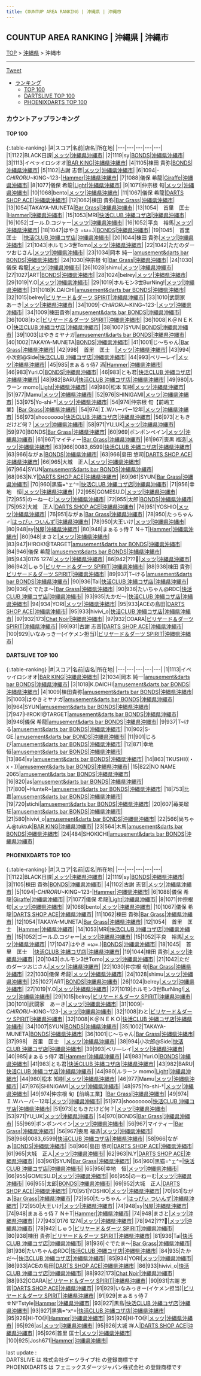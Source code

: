 ```yaml
---
title: COUNTUP AREA RANKING | 沖縄県 | 沖縄市
---
```

## COUNTUP AREA RANKING | 沖縄県 | 沖縄市

[TOP](/darts/rank/) > [沖縄県](/darts/rank/沖縄県/) > 沖縄市

___

<a href="https://twitter.com/share?ref_src=twsrc%5Etfw" data-text="COUNTUP AREA RANKING | 沖縄県沖縄市" class="twitter-share-button" data-hashtags="DARTSLIVE,PHOENIXDARTS,darts,ダーツ" data-show-count="false">Tweet</a>

* [ランキング](#カウントアップランキング)
    * [TOP 100](#top-100)
    * [DARTSLIVE TOP 100](#dartslive-top-100)
    * [PHOENIXDARTS TOP 100](#phoenixdarts-top-100)

### カウントアップランキング

#### TOP 100



{:.table-ranking}
|#|スコア|名前|店名|所在地|
|---|---|---|---|---|
|1|1122|<span class="rank-name-pd">BLACK日課</span>|<a href="https://vs.phoenixdarts.com/jp/shop/shopDetailInfo/s_7386?s_seq=7386">メッツ</a>|<a href="/darts/rank/沖縄県/沖縄市">沖縄県沖縄市</a>|
|2|1119|<span class="rank-name-pd">sy</span>|<a href="https://vs.phoenixdarts.com/jp/shop/shopDetailInfo/s_69568?s_seq=69568">BONDS</a>|<a href="/darts/rank/沖縄県/沖縄市">沖縄県沖縄市</a>|
|3|1113|<span class="rank-name-dl">イペッイロシオオ</span>|<a href="https://search.dartslive.com/jp/shop/0142e7050cc33cb258d385ea46352d8f">BAR KING</a>|<a href="/darts/rank/沖縄県/沖縄市">沖縄県沖縄市</a>|
|4|1105|<span class="rank-name-pd">棟田 貴弥</span>|<a href="https://vs.phoenixdarts.com/jp/shop/shopDetailInfo/s_69568?s_seq=69568">BONDS</a>|<a href="/darts/rank/沖縄県/沖縄市">沖縄県沖縄市</a>|
|5|1102|<span class="rank-name-pd"><span class="pro-icon-pd"></span>古謝 志音</span>|<a href="https://vs.phoenixdarts.com/jp/shop/shopDetailInfo/s_7386?s_seq=7386">メッツ</a>|<a href="/darts/rank/沖縄県/沖縄市">沖縄県沖縄市</a>|
|6|1094|<span class="rank-name-pd">-*CHIRORU*~KING~123-</span>|<a href="https://vs.phoenixdarts.com/jp/shop/shopDetailInfo/s_72248?s_seq=72248">Hammer</a>|<a href="/darts/rank/沖縄県/沖縄市">沖縄県沖縄市</a>|
|7|1088|<span class="rank-name-pd">儀保 希龍</span>|<a href="https://vs.phoenixdarts.com/jp/shop/shopDetailInfo/s_88166?s_seq=88166">Giraffe</a>|<a href="/darts/rank/沖縄県/沖縄市">沖縄県沖縄市</a>|
|8|1077|<span class="rank-name-pd"><span class="pro-icon-pd"></span>儀保 希龍</span>|<a href="https://vs.phoenixdarts.com/jp/shop/shopDetailInfo/s_71178?s_seq=71178">Light</a>|<a href="/darts/rank/沖縄県/沖縄市">沖縄県沖縄市</a>|
|9|1071|<span class="rank-name-pd"><span class="pro-icon-pd"></span>仲宗根 旬</span>|<a href="https://vs.phoenixdarts.com/jp/shop/shopDetailInfo/s_7386?s_seq=7386">メッツ</a>|<a href="/darts/rank/沖縄県/沖縄市">沖縄県沖縄市</a>|
|10|1068|<span class="rank-name-pd">bento</span>|<a href="https://vs.phoenixdarts.com/jp/shop/shopDetailInfo/s_7386?s_seq=7386">メッツ</a>|<a href="/darts/rank/沖縄県/沖縄市">沖縄県沖縄市</a>|
|11|1067|<span class="rank-name-pd">儀保 希龍</span>|<a href="https://vs.phoenixdarts.com/jp/shop/shopDetailInfo/s_91671?s_seq=91671">DARTS SHOP ACE</a>|<a href="/darts/rank/沖縄県/沖縄市">沖縄県沖縄市</a>|
|12|1062|<span class="rank-name-pd"><span class="pro-icon-pd"></span>棟田 貴弥</span>|<a href="https://vs.phoenixdarts.com/jp/shop/shopDetailInfo/s_91751?s_seq=91751">Bar Grass</a>|<a href="/darts/rank/沖縄県/沖縄市">沖縄県沖縄市</a>|
|13|1054|<span class="rank-name-pd">TAKAYA-MUNETA</span>|<a href="https://vs.phoenixdarts.com/jp/shop/shopDetailInfo/s_91751?s_seq=91751">Bar Grass</a>|<a href="/darts/rank/沖縄県/沖縄市">沖縄県沖縄市</a>|
|13|1054|<span class="rank-name-pd">　首里　匡士　</span>|<a href="https://vs.phoenixdarts.com/jp/shop/shopDetailInfo/s_72248?s_seq=72248">Hammer</a>|<a href="/darts/rank/沖縄県/沖縄市">沖縄県沖縄市</a>|
|15|1053|<span class="rank-name-pd">MRI</span>|<a href="https://vs.phoenixdarts.com/jp/shop/shopDetailInfo/s_59278?s_seq=59278">快活CLUB 沖縄コザ店</a>|<a href="/darts/rank/沖縄県/沖縄市">沖縄県沖縄市</a>|
|16|1052|<span class="rank-name-pd">ゴール.D.コジャー</span>|<a href="https://vs.phoenixdarts.com/jp/shop/shopDetailInfo/s_7386?s_seq=7386">メッツ</a>|<a href="/darts/rank/沖縄県/沖縄市">沖縄県沖縄市</a>|
|16|1052|<span class="rank-name-pd">平良　裕馬</span>|<a href="https://vs.phoenixdarts.com/jp/shop/shopDetailInfo/s_7386?s_seq=7386">メッツ</a>|<a href="/darts/rank/沖縄県/沖縄市">沖縄県沖縄市</a>|
|18|1047|<span class="rank-name-pd">はやき =ω=.)</span>|<a href="https://vs.phoenixdarts.com/jp/shop/shopDetailInfo/s_69568?s_seq=69568">BONDS</a>|<a href="/darts/rank/沖縄県/沖縄市">沖縄県沖縄市</a>|
|19|1045|<span class="rank-name-pd">　首里　匡士　</span>|<a href="https://vs.phoenixdarts.com/jp/shop/shopDetailInfo/s_59278?s_seq=59278">快活CLUB 沖縄コザ店</a>|<a href="/darts/rank/沖縄県/沖縄市">沖縄県沖縄市</a>|
|20|1044|<span class="rank-name-pd"><span class="pro-icon-pd"></span>棟田 貴弥</span>|<a href="https://vs.phoenixdarts.com/jp/shop/shopDetailInfo/s_7386?s_seq=7386">メッツ</a>|<a href="/darts/rank/沖縄県/沖縄市">沖縄県沖縄市</a>|
|21|1043|<span class="rank-name-pd">ホルモン3世Tomo</span>|<a href="https://vs.phoenixdarts.com/jp/shop/shopDetailInfo/s_7386?s_seq=7386">メッツ</a>|<a href="/darts/rank/沖縄県/沖縄市">沖縄県沖縄市</a>|
|22|1042|<span class="rank-name-pd">ただのダーツおじさん</span>|<a href="https://vs.phoenixdarts.com/jp/shop/shopDetailInfo/s_7386?s_seq=7386">メッツ</a>|<a href="/darts/rank/沖縄県/沖縄市">沖縄県沖縄市</a>|
|23|1034|<span class="rank-name-dl">岡本 純一</span>|<a href="https://search.dartslive.com/jp/shop/46408c0f75a82969f454cb89828a1cfe">amusement&darts bar BONDS</a>|<a href="/darts/rank/沖縄県/沖縄市">沖縄県沖縄市</a>|
|24|1030|<span class="rank-name-pd"><span class="pro-icon-pd"></span>仲宗根 旬</span>|<a href="https://vs.phoenixdarts.com/jp/shop/shopDetailInfo/s_91751?s_seq=91751">Bar Grass</a>|<a href="/darts/rank/沖縄県/沖縄市">沖縄県沖縄市</a>|
|24|1030|<span class="rank-name-pd"><span class="pro-icon-pd"></span>儀保 希龍</span>|<a href="https://vs.phoenixdarts.com/jp/shop/shopDetailInfo/s_7386?s_seq=7386">メッツ</a>|<a href="/darts/rank/沖縄県/沖縄市">沖縄県沖縄市</a>|
|26|1028|<span class="rank-name-pd">shimu</span>|<a href="https://vs.phoenixdarts.com/jp/shop/shopDetailInfo/s_7386?s_seq=7386">メッツ</a>|<a href="/darts/rank/沖縄県/沖縄市">沖縄県沖縄市</a>|
|27|1027|<span class="rank-name-pd">ART</span>|<a href="https://vs.phoenixdarts.com/jp/shop/shopDetailInfo/s_69568?s_seq=69568">BONDS</a>|<a href="/darts/rank/沖縄県/沖縄市">沖縄県沖縄市</a>|
|28|1024|<span class="rank-name-pd">belrey</span>|<a href="https://vs.phoenixdarts.com/jp/shop/shopDetailInfo/s_7386?s_seq=7386">メッツ</a>|<a href="/darts/rank/沖縄県/沖縄市">沖縄県沖縄市</a>|
|29|1019|<span class="rank-name-pd">Y.O</span>|<a href="https://vs.phoenixdarts.com/jp/shop/shopDetailInfo/s_7386?s_seq=7386">メッツ</a>|<a href="/darts/rank/沖縄県/沖縄市">沖縄県沖縄市</a>|
|29|1019|<span class="rank-name-pd">ホルモン3世BurNing!</span>|<a href="https://vs.phoenixdarts.com/jp/shop/shopDetailInfo/s_7386?s_seq=7386">メッツ</a>|<a href="/darts/rank/沖縄県/沖縄市">沖縄県沖縄市</a>|
|31|1018|<span class="rank-name-dl">K.DAICHI</span>|<a href="https://search.dartslive.com/jp/shop/46408c0f75a82969f454cb89828a1cfe">amusement&darts bar BONDS</a>|<a href="/darts/rank/沖縄県/沖縄市">沖縄県沖縄市</a>|
|32|1015|<span class="rank-name-pd">belrey</span>|<a href="https://vs.phoenixdarts.com/jp/shop/shopDetailInfo/s_66348?s_seq=66348">ビリヤード＆ダーツ SPIRIT</a>|<a href="/darts/rank/沖縄県/沖縄市">沖縄県沖縄市</a>|
|33|1010|<span class="rank-name-pd">武闘家　あーき</span>|<a href="https://vs.phoenixdarts.com/jp/shop/shopDetailInfo/s_7386?s_seq=7386">メッツ</a>|<a href="/darts/rank/沖縄県/沖縄市">沖縄県沖縄市</a>|
|34|1009|<span class="rank-name-pd">-*CHIRORU*~KING~123-</span>|<a href="https://vs.phoenixdarts.com/jp/shop/shopDetailInfo/s_7386?s_seq=7386">メッツ</a>|<a href="/darts/rank/沖縄県/沖縄市">沖縄県沖縄市</a>|
|34|1009|<span class="rank-name-dl">棟田貴弥</span>|<a href="https://search.dartslive.com/jp/shop/46408c0f75a82969f454cb89828a1cfe">amusement&darts bar BONDS</a>|<a href="/darts/rank/沖縄県/沖縄市">沖縄県沖縄市</a>|
|36|1008|<span class="rank-name-pd">わと</span>|<a href="https://vs.phoenixdarts.com/jp/shop/shopDetailInfo/s_66348?s_seq=66348">ビリヤード＆ダーツ SPIRIT</a>|<a href="/darts/rank/沖縄県/沖縄市">沖縄県沖縄市</a>|
|36|1008|<span class="rank-name-pd">Ｋ＠ＮＥＫＯ</span>|<a href="https://vs.phoenixdarts.com/jp/shop/shopDetailInfo/s_59278?s_seq=59278">快活CLUB 沖縄コザ店</a>|<a href="/darts/rank/沖縄県/沖縄市">沖縄県沖縄市</a>|
|38|1007|<span class="rank-name-pd">SYUN</span>|<a href="https://vs.phoenixdarts.com/jp/shop/shopDetailInfo/s_69568?s_seq=69568">BONDS</a>|<a href="/darts/rank/沖縄県/沖縄市">沖縄県沖縄市</a>|
|39|1003|<span class="rank-name-dl">はやきミヤナガ</span>|<a href="https://search.dartslive.com/jp/shop/46408c0f75a82969f454cb89828a1cfe">amusement&darts bar BONDS</a>|<a href="/darts/rank/沖縄県/沖縄市">沖縄県沖縄市</a>|
|40|1002|<span class="rank-name-pd">TAKAYA-MUNETA</span>|<a href="https://vs.phoenixdarts.com/jp/shop/shopDetailInfo/s_69568?s_seq=69568">BONDS</a>|<a href="/darts/rank/沖縄県/沖縄市">沖縄県沖縄市</a>|
|41|1001|<span class="rank-name-pd">じ～ちゃん</span>|<a href="https://vs.phoenixdarts.com/jp/shop/shopDetailInfo/s_91751?s_seq=91751">Bar Grass</a>|<a href="/darts/rank/沖縄県/沖縄市">沖縄県沖縄市</a>|
|42|998|<span class="rank-name-pd">　首里　匡士　</span>|<a href="https://vs.phoenixdarts.com/jp/shop/shopDetailInfo/s_7386?s_seq=7386">メッツ</a>|<a href="/darts/rank/沖縄県/沖縄市">沖縄県沖縄市</a>|
|43|994|<span class="rank-name-pd">小次郎@Side</span>|<a href="https://vs.phoenixdarts.com/jp/shop/shopDetailInfo/s_59278?s_seq=59278">快活CLUB 沖縄コザ店</a>|<a href="/darts/rank/沖縄県/沖縄市">沖縄県沖縄市</a>|
|44|993|<span class="rank-name-pd">ベリ―レイ</span>|<a href="https://vs.phoenixdarts.com/jp/shop/shopDetailInfo/s_7386?s_seq=7386">メッツ</a>|<a href="/darts/rank/沖縄県/沖縄市">沖縄県沖縄市</a>|
|45|985|<span class="rank-name-pd">まぁるぅ侍7     酒</span>|<a href="https://vs.phoenixdarts.com/jp/shop/shopDetailInfo/s_72248?s_seq=72248">Hammer</a>|<a href="/darts/rank/沖縄県/沖縄市">沖縄県沖縄市</a>|
|46|983|<span class="rank-name-pd">Yuri.O</span>|<a href="https://vs.phoenixdarts.com/jp/shop/shopDetailInfo/s_69568?s_seq=69568">BONDS</a>|<a href="/darts/rank/沖縄県/沖縄市">沖縄県沖縄市</a>|
|46|983|<span class="rank-name-pd">とも君</span>|<a href="https://vs.phoenixdarts.com/jp/shop/shopDetailInfo/s_59278?s_seq=59278">快活CLUB 沖縄コザ店</a>|<a href="/darts/rank/沖縄県/沖縄市">沖縄県沖縄市</a>|
|48|982|<span class="rank-name-pd">BARU</span>|<a href="https://vs.phoenixdarts.com/jp/shop/shopDetailInfo/s_59278?s_seq=59278">快活CLUB 沖縄コザ店</a>|<a href="/darts/rank/沖縄県/沖縄市">沖縄県沖縄市</a>|
|49|980|<span class="rank-name-pd">ルラーン momo</span>|<a href="https://vs.phoenixdarts.com/jp/shop/shopDetailInfo/s_71178?s_seq=71178">Light</a>|<a href="/darts/rank/沖縄県/沖縄市">沖縄県沖縄市</a>|
|49|980|<span class="rank-name-pd">松本 知樹</span>|<a href="https://vs.phoenixdarts.com/jp/shop/shopDetailInfo/s_7386?s_seq=7386">メッツ</a>|<a href="/darts/rank/沖縄県/沖縄市">沖縄県沖縄市</a>|
|51|977|<span class="rank-name-pd">Mamu</span>|<a href="https://vs.phoenixdarts.com/jp/shop/shopDetailInfo/s_7386?s_seq=7386">メッツ</a>|<a href="/darts/rank/沖縄県/沖縄市">沖縄県沖縄市</a>|
|52|976|<span class="rank-name-pd">SHINIGAMI</span>|<a href="https://vs.phoenixdarts.com/jp/shop/shopDetailInfo/s_7386?s_seq=7386">メッツ</a>|<a href="/darts/rank/沖縄県/沖縄市">沖縄県沖縄市</a>|
|53|975|<span class="rank-name-pd">Yo-shi-†</span>|<a href="https://vs.phoenixdarts.com/jp/shop/shopDetailInfo/s_7386?s_seq=7386">メッツ</a>|<a href="/darts/rank/沖縄県/沖縄市">沖縄県沖縄市</a>|
|54|974|<span class="rank-name-pd">仲宗根 旬【前嶋工業】</span>|<a href="https://vs.phoenixdarts.com/jp/shop/shopDetailInfo/s_91751?s_seq=91751">Bar Grass</a>|<a href="/darts/rank/沖縄県/沖縄市">沖縄県沖縄市</a>|
|54|974|<span class="rank-name-pd">Ｉ.Wハーパー12年</span>|<a href="https://vs.phoenixdarts.com/jp/shop/shopDetailInfo/s_7386?s_seq=7386">メッツ</a>|<a href="/darts/rank/沖縄県/沖縄市">沖縄県沖縄市</a>|
|56|973|<span class="rank-name-pd">shooooooo</span>|<a href="https://vs.phoenixdarts.com/jp/shop/shopDetailInfo/s_59278?s_seq=59278">快活CLUB 沖縄コザ店</a>|<a href="/darts/rank/沖縄県/沖縄市">沖縄県沖縄市</a>|
|56|973|<span class="rank-name-pd">ともきだけど何？</span>|<a href="https://vs.phoenixdarts.com/jp/shop/shopDetailInfo/s_7386?s_seq=7386">メッツ</a>|<a href="/darts/rank/沖縄県/沖縄市">沖縄県沖縄市</a>|
|58|971|<span class="rank-name-pd">YU_UK</span>|<a href="https://vs.phoenixdarts.com/jp/shop/shopDetailInfo/s_7386?s_seq=7386">メッツ</a>|<a href="/darts/rank/沖縄県/沖縄市">沖縄県沖縄市</a>|
|59|970|<span class="rank-name-pd">BONDS</span>|<a href="https://vs.phoenixdarts.com/jp/shop/shopDetailInfo/s_91751?s_seq=91751">Bar Grass</a>|<a href="/darts/rank/沖縄県/沖縄市">沖縄県沖縄市</a>|
|60|969|<span class="rank-name-pd">ポンポンペイン</span>|<a href="https://vs.phoenixdarts.com/jp/shop/shopDetailInfo/s_7386?s_seq=7386">メッツ</a>|<a href="/darts/rank/沖縄県/沖縄市">沖縄県沖縄市</a>|
|61|967|<span class="rank-name-pd">マイティー</span>|<a href="https://vs.phoenixdarts.com/jp/shop/shopDetailInfo/s_91751?s_seq=91751">Bar Grass</a>|<a href="/darts/rank/沖縄県/沖縄市">沖縄県沖縄市</a>|
|61|967|<span class="rank-name-pd">喪黒 福造</span>|<a href="https://vs.phoenixdarts.com/jp/shop/shopDetailInfo/s_7386?s_seq=7386">メッツ</a>|<a href="/darts/rank/沖縄県/沖縄市">沖縄県沖縄市</a>|
|63|966|<span class="rank-name-pd">0083_6599</span>|<a href="https://vs.phoenixdarts.com/jp/shop/shopDetailInfo/s_59278?s_seq=59278">快活CLUB 沖縄コザ店</a>|<a href="/darts/rank/沖縄県/沖縄市">沖縄県沖縄市</a>|
|63|966|<span class="rank-name-pd">ながぁ</span>|<a href="https://vs.phoenixdarts.com/jp/shop/shopDetailInfo/s_69568?s_seq=69568">BONDS</a>|<a href="/darts/rank/沖縄県/沖縄市">沖縄県沖縄市</a>|
|63|966|<span class="rank-name-pd">島田 悠司</span>|<a href="https://vs.phoenixdarts.com/jp/shop/shopDetailInfo/s_91671?s_seq=91671">DARTS SHOP ACE</a>|<a href="/darts/rank/沖縄県/沖縄市">沖縄県沖縄市</a>|
|66|965|<span class="rank-name-pd">大城　正人</span>|<a href="https://vs.phoenixdarts.com/jp/shop/shopDetailInfo/s_7386?s_seq=7386">メッツ</a>|<a href="/darts/rank/沖縄県/沖縄市">沖縄県沖縄市</a>|
|67|964|<span class="rank-name-dl">SYUN</span>|<a href="https://search.dartslive.com/jp/shop/46408c0f75a82969f454cb89828a1cfe">amusement&darts bar BONDS</a>|<a href="/darts/rank/沖縄県/沖縄市">沖縄県沖縄市</a>|
|68|963|<span class="rank-name-pd">N.Y</span>|<a href="https://vs.phoenixdarts.com/jp/shop/shopDetailInfo/s_91671?s_seq=91671">DARTS SHOP ACE</a>|<a href="/darts/rank/沖縄県/沖縄市">沖縄県沖縄市</a>|
|69|961|<span class="rank-name-pd">SYUN</span>|<a href="https://vs.phoenixdarts.com/jp/shop/shopDetailInfo/s_91751?s_seq=91751">Bar Grass</a>|<a href="/darts/rank/沖縄県/沖縄市">沖縄県沖縄市</a>|
|70|960|<span class="rank-name-pd">黒猫=^ェ^=</span>|<a href="https://vs.phoenixdarts.com/jp/shop/shopDetailInfo/s_59278?s_seq=59278">快活CLUB 沖縄コザ店</a>|<a href="/darts/rank/沖縄県/沖縄市">沖縄県沖縄市</a>|
|71|956|<span class="rank-name-pd">幸地　恒</span>|<a href="https://vs.phoenixdarts.com/jp/shop/shopDetailInfo/s_7386?s_seq=7386">メッツ</a>|<a href="/darts/rank/沖縄県/沖縄市">沖縄県沖縄市</a>|
|72|955|<span class="rank-name-pd">GOMESU.D</span>|<a href="https://vs.phoenixdarts.com/jp/shop/shopDetailInfo/s_7386?s_seq=7386">メッツ</a>|<a href="/darts/rank/沖縄県/沖縄市">沖縄県沖縄市</a>|
|72|955|<span class="rank-name-pd">のーねーむ</span>|<a href="https://vs.phoenixdarts.com/jp/shop/shopDetailInfo/s_7386?s_seq=7386">メッツ</a>|<a href="/darts/rank/沖縄県/沖縄市">沖縄県沖縄市</a>|
|72|955|<span class="rank-name-pd">太郎</span>|<a href="https://vs.phoenixdarts.com/jp/shop/shopDetailInfo/s_69568?s_seq=69568">BONDS</a>|<a href="/darts/rank/沖縄県/沖縄市">沖縄県沖縄市</a>|
|75|952|<span class="rank-name-pd">大城　正人</span>|<a href="https://vs.phoenixdarts.com/jp/shop/shopDetailInfo/s_91671?s_seq=91671">DARTS SHOP ACE</a>|<a href="/darts/rank/沖縄県/沖縄市">沖縄県沖縄市</a>|
|76|951|<span class="rank-name-pd">YOSHIO</span>|<a href="https://vs.phoenixdarts.com/jp/shop/shopDetailInfo/s_7386?s_seq=7386">メッツ</a>|<a href="/darts/rank/沖縄県/沖縄市">沖縄県沖縄市</a>|
|76|951|<span class="rank-name-pd">ながぁ</span>|<a href="https://vs.phoenixdarts.com/jp/shop/shopDetailInfo/s_91751?s_seq=91751">Bar Grass</a>|<a href="/darts/rank/沖縄県/沖縄市">沖縄県沖縄市</a>|
|78|950|<span class="rank-name-pd">たっちゃん ♂</span>|<a href="https://vs.phoenixdarts.com/jp/shop/shopDetailInfo/s_67298?s_seq=67298">はっぴぃ ついんず</a>|<a href="/darts/rank/沖縄県/沖縄市">沖縄県沖縄市</a>|
|78|950|<span class="rank-name-pd">大王いけ</span>|<a href="https://vs.phoenixdarts.com/jp/shop/shopDetailInfo/s_7386?s_seq=7386">メッツ</a>|<a href="/darts/rank/沖縄県/沖縄市">沖縄県沖縄市</a>|
|80|948|<span class="rank-name-pd">sy</span>|<a href="https://vs.phoenixdarts.com/jp/shop/shopDetailInfo/s_7439?s_seq=7439">N屋</a>|<a href="/darts/rank/沖縄県/沖縄市">沖縄県沖縄市</a>|
|80|948|<span class="rank-name-pd">まぁるぅ侍７    N＋T</span>|<a href="https://vs.phoenixdarts.com/jp/shop/shopDetailInfo/s_72248?s_seq=72248">Hammer</a>|<a href="/darts/rank/沖縄県/沖縄市">沖縄県沖縄市</a>|
|80|948|<span class="rank-name-pd">まさと</span>|<a href="https://vs.phoenixdarts.com/jp/shop/shopDetailInfo/s_7386?s_seq=7386">メッツ</a>|<a href="/darts/rank/沖縄県/沖縄市">沖縄県沖縄市</a>|
|83|947|<span class="rank-name-dl">H!ROK!@TARGET</span>|<a href="https://search.dartslive.com/jp/shop/46408c0f75a82969f454cb89828a1cfe">amusement&darts bar BONDS</a>|<a href="/darts/rank/沖縄県/沖縄市">沖縄県沖縄市</a>|
|84|946|<span class="rank-name-dl">儀保 希龍</span>|<a href="https://search.dartslive.com/jp/shop/46408c0f75a82969f454cb89828a1cfe">amusement&darts bar BONDS</a>|<a href="/darts/rank/沖縄県/沖縄市">沖縄県沖縄市</a>|
|85|943|<span class="rank-name-pd">0176 1274</span>|<a href="https://vs.phoenixdarts.com/jp/shop/shopDetailInfo/s_7386?s_seq=7386">メッツ</a>|<a href="/darts/rank/沖縄県/沖縄市">沖縄県沖縄市</a>|
|86|942|<span class="rank-name-pd">???🦋</span>|<a href="https://vs.phoenixdarts.com/jp/shop/shopDetailInfo/s_7386?s_seq=7386">メッツ</a>|<a href="/darts/rank/沖縄県/沖縄市">沖縄県沖縄市</a>|
|86|942|<span class="rank-name-pd">しゅう</span>|<a href="https://vs.phoenixdarts.com/jp/shop/shopDetailInfo/s_66348?s_seq=66348">ビリヤード＆ダーツ SPIRIT</a>|<a href="/darts/rank/沖縄県/沖縄市">沖縄県沖縄市</a>|
|88|938|<span class="rank-name-pd"><span class="pro-icon-pd"></span>棟田 貴弥</span>|<a href="https://vs.phoenixdarts.com/jp/shop/shopDetailInfo/s_66348?s_seq=66348">ビリヤード＆ダーツ SPIRIT</a>|<a href="/darts/rank/沖縄県/沖縄市">沖縄県沖縄市</a>|
|89|937|<span class="rank-name-dl">T~ける</span>|<a href="https://search.dartslive.com/jp/shop/46408c0f75a82969f454cb89828a1cfe">amusement&darts bar BONDS</a>|<a href="/darts/rank/沖縄県/沖縄市">沖縄県沖縄市</a>|
|90|936|<span class="rank-name-pd">Tai</span>|<a href="https://vs.phoenixdarts.com/jp/shop/shopDetailInfo/s_59278?s_seq=59278">快活CLUB 沖縄コザ店</a>|<a href="/darts/rank/沖縄県/沖縄市">沖縄県沖縄市</a>|
|90|936|<span class="rank-name-pd">ぐでたま〜</span>|<a href="https://vs.phoenixdarts.com/jp/shop/shopDetailInfo/s_91751?s_seq=91751">Bar Grass</a>|<a href="/darts/rank/沖縄県/沖縄市">沖縄県沖縄市</a>|
|90|936|<span class="rank-name-pd">たいちゃん@RDC</span>|<a href="https://vs.phoenixdarts.com/jp/shop/shopDetailInfo/s_59278?s_seq=59278">快活CLUB 沖縄コザ店</a>|<a href="/darts/rank/沖縄県/沖縄市">沖縄県沖縄市</a>|
|93|935|<span class="rank-name-pd">たかだ〜</span>|<a href="https://vs.phoenixdarts.com/jp/shop/shopDetailInfo/s_59278?s_seq=59278">快活CLUB 沖縄コザ店</a>|<a href="/darts/rank/沖縄県/沖縄市">沖縄県沖縄市</a>|
|94|934|<span class="rank-name-pd">YORI</span>|<a href="https://vs.phoenixdarts.com/jp/shop/shopDetailInfo/s_7386?s_seq=7386">メッツ</a>|<a href="/darts/rank/沖縄県/沖縄市">沖縄県沖縄市</a>|
|95|933|<span class="rank-name-pd">ACEの島田</span>|<a href="https://vs.phoenixdarts.com/jp/shop/shopDetailInfo/s_91671?s_seq=91671">DARTS SHOP ACE</a>|<a href="/darts/rank/沖縄県/沖縄市">沖縄県沖縄市</a>|
|95|933|<span class="rank-name-pd">hivivi_o</span>|<a href="https://vs.phoenixdarts.com/jp/shop/shopDetailInfo/s_59278?s_seq=59278">快活CLUB 沖縄コザ店</a>|<a href="/darts/rank/沖縄県/沖縄市">沖縄県沖縄市</a>|
|97|932|<span class="rank-name-pd">173</span>|<a href="https://vs.phoenixdarts.com/jp/shop/shopDetailInfo/s_70527?s_seq=70527">Chat Noir</a>|<a href="/darts/rank/沖縄県/沖縄市">沖縄県沖縄市</a>|
|97|932|<span class="rank-name-pd">COARA</span>|<a href="https://vs.phoenixdarts.com/jp/shop/shopDetailInfo/s_66348?s_seq=66348">ビリヤード＆ダーツ SPIRIT</a>|<a href="/darts/rank/沖縄県/沖縄市">沖縄県沖縄市</a>|
|99|931|<span class="rank-name-pd"><span class="pro-icon-pd"></span>古謝 志音</span>|<a href="https://vs.phoenixdarts.com/jp/shop/shopDetailInfo/s_91671?s_seq=91671">DARTS SHOP ACE</a>|<a href="/darts/rank/沖縄県/沖縄市">沖縄県沖縄市</a>|
|100|929|<span class="rank-name-pd">いなみっきー(イケメン担当)</span>|<a href="https://vs.phoenixdarts.com/jp/shop/shopDetailInfo/s_66348?s_seq=66348">ビリヤード＆ダーツ SPIRIT</a>|<a href="/darts/rank/沖縄県/沖縄市">沖縄県沖縄市</a>|


#### DARTSLIVE TOP 100



{:.table-ranking}
|#|スコア|名前|店名|所在地|
|---|---|---|---|---|
|1|1113|<span class="rank-name-dl">イペッイロシオオ</span>|<a href="https://search.dartslive.com/jp/shop/0142e7050cc33cb258d385ea46352d8f">BAR KING</a>|<a href="/darts/rank/沖縄県/沖縄市">沖縄県沖縄市</a>|
|2|1034|<span class="rank-name-dl">岡本 純一</span>|<a href="https://search.dartslive.com/jp/shop/46408c0f75a82969f454cb89828a1cfe">amusement&darts bar BONDS</a>|<a href="/darts/rank/沖縄県/沖縄市">沖縄県沖縄市</a>|
|3|1018|<span class="rank-name-dl">K.DAICHI</span>|<a href="https://search.dartslive.com/jp/shop/46408c0f75a82969f454cb89828a1cfe">amusement&darts bar BONDS</a>|<a href="/darts/rank/沖縄県/沖縄市">沖縄県沖縄市</a>|
|4|1009|<span class="rank-name-dl">棟田貴弥</span>|<a href="https://search.dartslive.com/jp/shop/46408c0f75a82969f454cb89828a1cfe">amusement&darts bar BONDS</a>|<a href="/darts/rank/沖縄県/沖縄市">沖縄県沖縄市</a>|
|5|1003|<span class="rank-name-dl">はやきミヤナガ</span>|<a href="https://search.dartslive.com/jp/shop/46408c0f75a82969f454cb89828a1cfe">amusement&darts bar BONDS</a>|<a href="/darts/rank/沖縄県/沖縄市">沖縄県沖縄市</a>|
|6|964|<span class="rank-name-dl">SYUN</span>|<a href="https://search.dartslive.com/jp/shop/46408c0f75a82969f454cb89828a1cfe">amusement&darts bar BONDS</a>|<a href="/darts/rank/沖縄県/沖縄市">沖縄県沖縄市</a>|
|7|947|<span class="rank-name-dl">H!ROK!@TARGET</span>|<a href="https://search.dartslive.com/jp/shop/46408c0f75a82969f454cb89828a1cfe">amusement&darts bar BONDS</a>|<a href="/darts/rank/沖縄県/沖縄市">沖縄県沖縄市</a>|
|8|946|<span class="rank-name-dl">儀保 希龍</span>|<a href="https://search.dartslive.com/jp/shop/46408c0f75a82969f454cb89828a1cfe">amusement&darts bar BONDS</a>|<a href="/darts/rank/沖縄県/沖縄市">沖縄県沖縄市</a>|
|9|937|<span class="rank-name-dl">T~ける</span>|<a href="https://search.dartslive.com/jp/shop/46408c0f75a82969f454cb89828a1cfe">amusement&darts bar BONDS</a>|<a href="/darts/rank/沖縄県/沖縄市">沖縄県沖縄市</a>|
|10|902|<span class="rank-name-dl">S-GE.</span>|<a href="https://search.dartslive.com/jp/shop/46408c0f75a82969f454cb89828a1cfe">amusement&darts bar BONDS</a>|<a href="/darts/rank/沖縄県/沖縄市">沖縄県沖縄市</a>|
|11|901|<span class="rank-name-dl">じろぴ</span>|<a href="https://search.dartslive.com/jp/shop/46408c0f75a82969f454cb89828a1cfe">amusement&darts bar BONDS</a>|<a href="/darts/rank/沖縄県/沖縄市">沖縄県沖縄市</a>|
|12|871|<span class="rank-name-dl">幸地　恒</span>|<a href="https://search.dartslive.com/jp/shop/46408c0f75a82969f454cb89828a1cfe">amusement&darts bar BONDS</a>|<a href="/darts/rank/沖縄県/沖縄市">沖縄県沖縄市</a>|
|13|864|<span class="rank-name-dl">sy</span>|<a href="https://search.dartslive.com/jp/shop/46408c0f75a82969f454cb89828a1cfe">amusement&darts bar BONDS</a>|<a href="/darts/rank/沖縄県/沖縄市">沖縄県沖縄市</a>|
|14|863|<span class="rank-name-dl">TKUSHI((・x・))</span>|<a href="https://search.dartslive.com/jp/shop/46408c0f75a82969f454cb89828a1cfe">amusement&darts bar BONDS</a>|<a href="/darts/rank/沖縄県/沖縄市">沖縄県沖縄市</a>|
|15|822|<span class="rank-name-dl">NO NAME 2065</span>|<a href="https://search.dartslive.com/jp/shop/46408c0f75a82969f454cb89828a1cfe">amusement&darts bar BONDS</a>|<a href="/darts/rank/沖縄県/沖縄市">沖縄県沖縄市</a>|
|16|820|<span class="rank-name-dl">as</span>|<a href="https://search.dartslive.com/jp/shop/46408c0f75a82969f454cb89828a1cfe">amusement&darts bar BONDS</a>|<a href="/darts/rank/沖縄県/沖縄市">沖縄県沖縄市</a>|
|17|800|<span class="rank-name-dl">~HunteR~</span>|<a href="https://search.dartslive.com/jp/shop/46408c0f75a82969f454cb89828a1cfe">amusement&darts bar BONDS</a>|<a href="/darts/rank/沖縄県/沖縄市">沖縄県沖縄市</a>|
|18|753|<span class="rank-name-dl">比嘉</span>|<a href="https://search.dartslive.com/jp/shop/46408c0f75a82969f454cb89828a1cfe">amusement&darts bar BONDS</a>|<a href="/darts/rank/沖縄県/沖縄市">沖縄県沖縄市</a>|
|19|720|<span class="rank-name-dl">stichi</span>|<a href="https://search.dartslive.com/jp/shop/46408c0f75a82969f454cb89828a1cfe">amusement&darts bar BONDS</a>|<a href="/darts/rank/沖縄県/沖縄市">沖縄県沖縄市</a>|
|20|607|<span class="rank-name-dl">苺美瑠狂</span>|<a href="https://search.dartslive.com/jp/shop/46408c0f75a82969f454cb89828a1cfe">amusement&darts bar BONDS</a>|<a href="/darts/rank/沖縄県/沖縄市">沖縄県沖縄市</a>|
|21|580|<span class="rank-name-dl">hivivi_o</span>|<a href="https://search.dartslive.com/jp/shop/46408c0f75a82969f454cb89828a1cfe">amusement&darts bar BONDS</a>|<a href="/darts/rank/沖縄県/沖縄市">沖縄県沖縄市</a>|
|22|566|<span class="rank-name-dl">尚ちゃん@tuktuk</span>|<a href="https://search.dartslive.com/jp/shop/0142e7050cc33cb258d385ea46352d8f">BAR KING</a>|<a href="/darts/rank/沖縄県/沖縄市">沖縄県沖縄市</a>|
|23|564|<span class="rank-name-dl">木馬</span>|<a href="https://search.dartslive.com/jp/shop/46408c0f75a82969f454cb89828a1cfe">amusement&darts bar BONDS</a>|<a href="/darts/rank/沖縄県/沖縄市">沖縄県沖縄市</a>|
|24|484|<span class="rank-name-dl">SHOKICHI</span>|<a href="https://search.dartslive.com/jp/shop/46408c0f75a82969f454cb89828a1cfe">amusement&darts bar BONDS</a>|<a href="/darts/rank/沖縄県/沖縄市">沖縄県沖縄市</a>|


#### PHOENIXDARTS TOP 100



{:.table-ranking}
|#|スコア|名前|店名|所在地|
|---|---|---|---|---|
|1|1122|<span class="rank-name-pd">BLACK日課</span>|<a href="https://vs.phoenixdarts.com/jp/shop/shopDetailInfo/s_7386?s_seq=7386">メッツ</a>|<a href="/darts/rank/沖縄県/沖縄市">沖縄県沖縄市</a>|
|2|1119|<span class="rank-name-pd">sy</span>|<a href="https://vs.phoenixdarts.com/jp/shop/shopDetailInfo/s_69568?s_seq=69568">BONDS</a>|<a href="/darts/rank/沖縄県/沖縄市">沖縄県沖縄市</a>|
|3|1105|<span class="rank-name-pd">棟田 貴弥</span>|<a href="https://vs.phoenixdarts.com/jp/shop/shopDetailInfo/s_69568?s_seq=69568">BONDS</a>|<a href="/darts/rank/沖縄県/沖縄市">沖縄県沖縄市</a>|
|4|1102|<span class="rank-name-pd"><span class="pro-icon-pd"></span>古謝 志音</span>|<a href="https://vs.phoenixdarts.com/jp/shop/shopDetailInfo/s_7386?s_seq=7386">メッツ</a>|<a href="/darts/rank/沖縄県/沖縄市">沖縄県沖縄市</a>|
|5|1094|<span class="rank-name-pd">-*CHIRORU*~KING~123-</span>|<a href="https://vs.phoenixdarts.com/jp/shop/shopDetailInfo/s_72248?s_seq=72248">Hammer</a>|<a href="/darts/rank/沖縄県/沖縄市">沖縄県沖縄市</a>|
|6|1088|<span class="rank-name-pd">儀保 希龍</span>|<a href="https://vs.phoenixdarts.com/jp/shop/shopDetailInfo/s_88166?s_seq=88166">Giraffe</a>|<a href="/darts/rank/沖縄県/沖縄市">沖縄県沖縄市</a>|
|7|1077|<span class="rank-name-pd"><span class="pro-icon-pd"></span>儀保 希龍</span>|<a href="https://vs.phoenixdarts.com/jp/shop/shopDetailInfo/s_71178?s_seq=71178">Light</a>|<a href="/darts/rank/沖縄県/沖縄市">沖縄県沖縄市</a>|
|8|1071|<span class="rank-name-pd"><span class="pro-icon-pd"></span>仲宗根 旬</span>|<a href="https://vs.phoenixdarts.com/jp/shop/shopDetailInfo/s_7386?s_seq=7386">メッツ</a>|<a href="/darts/rank/沖縄県/沖縄市">沖縄県沖縄市</a>|
|9|1068|<span class="rank-name-pd">bento</span>|<a href="https://vs.phoenixdarts.com/jp/shop/shopDetailInfo/s_7386?s_seq=7386">メッツ</a>|<a href="/darts/rank/沖縄県/沖縄市">沖縄県沖縄市</a>|
|10|1067|<span class="rank-name-pd">儀保 希龍</span>|<a href="https://vs.phoenixdarts.com/jp/shop/shopDetailInfo/s_91671?s_seq=91671">DARTS SHOP ACE</a>|<a href="/darts/rank/沖縄県/沖縄市">沖縄県沖縄市</a>|
|11|1062|<span class="rank-name-pd"><span class="pro-icon-pd"></span>棟田 貴弥</span>|<a href="https://vs.phoenixdarts.com/jp/shop/shopDetailInfo/s_91751?s_seq=91751">Bar Grass</a>|<a href="/darts/rank/沖縄県/沖縄市">沖縄県沖縄市</a>|
|12|1054|<span class="rank-name-pd">TAKAYA-MUNETA</span>|<a href="https://vs.phoenixdarts.com/jp/shop/shopDetailInfo/s_91751?s_seq=91751">Bar Grass</a>|<a href="/darts/rank/沖縄県/沖縄市">沖縄県沖縄市</a>|
|12|1054|<span class="rank-name-pd">　首里　匡士　</span>|<a href="https://vs.phoenixdarts.com/jp/shop/shopDetailInfo/s_72248?s_seq=72248">Hammer</a>|<a href="/darts/rank/沖縄県/沖縄市">沖縄県沖縄市</a>|
|14|1053|<span class="rank-name-pd">MRI</span>|<a href="https://vs.phoenixdarts.com/jp/shop/shopDetailInfo/s_59278?s_seq=59278">快活CLUB 沖縄コザ店</a>|<a href="/darts/rank/沖縄県/沖縄市">沖縄県沖縄市</a>|
|15|1052|<span class="rank-name-pd">ゴール.D.コジャー</span>|<a href="https://vs.phoenixdarts.com/jp/shop/shopDetailInfo/s_7386?s_seq=7386">メッツ</a>|<a href="/darts/rank/沖縄県/沖縄市">沖縄県沖縄市</a>|
|15|1052|<span class="rank-name-pd">平良　裕馬</span>|<a href="https://vs.phoenixdarts.com/jp/shop/shopDetailInfo/s_7386?s_seq=7386">メッツ</a>|<a href="/darts/rank/沖縄県/沖縄市">沖縄県沖縄市</a>|
|17|1047|<span class="rank-name-pd">はやき =ω=.)</span>|<a href="https://vs.phoenixdarts.com/jp/shop/shopDetailInfo/s_69568?s_seq=69568">BONDS</a>|<a href="/darts/rank/沖縄県/沖縄市">沖縄県沖縄市</a>|
|18|1045|<span class="rank-name-pd">　首里　匡士　</span>|<a href="https://vs.phoenixdarts.com/jp/shop/shopDetailInfo/s_59278?s_seq=59278">快活CLUB 沖縄コザ店</a>|<a href="/darts/rank/沖縄県/沖縄市">沖縄県沖縄市</a>|
|19|1044|<span class="rank-name-pd"><span class="pro-icon-pd"></span>棟田 貴弥</span>|<a href="https://vs.phoenixdarts.com/jp/shop/shopDetailInfo/s_7386?s_seq=7386">メッツ</a>|<a href="/darts/rank/沖縄県/沖縄市">沖縄県沖縄市</a>|
|20|1043|<span class="rank-name-pd">ホルモン3世Tomo</span>|<a href="https://vs.phoenixdarts.com/jp/shop/shopDetailInfo/s_7386?s_seq=7386">メッツ</a>|<a href="/darts/rank/沖縄県/沖縄市">沖縄県沖縄市</a>|
|21|1042|<span class="rank-name-pd">ただのダーツおじさん</span>|<a href="https://vs.phoenixdarts.com/jp/shop/shopDetailInfo/s_7386?s_seq=7386">メッツ</a>|<a href="/darts/rank/沖縄県/沖縄市">沖縄県沖縄市</a>|
|22|1030|<span class="rank-name-pd"><span class="pro-icon-pd"></span>仲宗根 旬</span>|<a href="https://vs.phoenixdarts.com/jp/shop/shopDetailInfo/s_91751?s_seq=91751">Bar Grass</a>|<a href="/darts/rank/沖縄県/沖縄市">沖縄県沖縄市</a>|
|22|1030|<span class="rank-name-pd"><span class="pro-icon-pd"></span>儀保 希龍</span>|<a href="https://vs.phoenixdarts.com/jp/shop/shopDetailInfo/s_7386?s_seq=7386">メッツ</a>|<a href="/darts/rank/沖縄県/沖縄市">沖縄県沖縄市</a>|
|24|1028|<span class="rank-name-pd">shimu</span>|<a href="https://vs.phoenixdarts.com/jp/shop/shopDetailInfo/s_7386?s_seq=7386">メッツ</a>|<a href="/darts/rank/沖縄県/沖縄市">沖縄県沖縄市</a>|
|25|1027|<span class="rank-name-pd">ART</span>|<a href="https://vs.phoenixdarts.com/jp/shop/shopDetailInfo/s_69568?s_seq=69568">BONDS</a>|<a href="/darts/rank/沖縄県/沖縄市">沖縄県沖縄市</a>|
|26|1024|<span class="rank-name-pd">belrey</span>|<a href="https://vs.phoenixdarts.com/jp/shop/shopDetailInfo/s_7386?s_seq=7386">メッツ</a>|<a href="/darts/rank/沖縄県/沖縄市">沖縄県沖縄市</a>|
|27|1019|<span class="rank-name-pd">Y.O</span>|<a href="https://vs.phoenixdarts.com/jp/shop/shopDetailInfo/s_7386?s_seq=7386">メッツ</a>|<a href="/darts/rank/沖縄県/沖縄市">沖縄県沖縄市</a>|
|27|1019|<span class="rank-name-pd">ホルモン3世BurNing!</span>|<a href="https://vs.phoenixdarts.com/jp/shop/shopDetailInfo/s_7386?s_seq=7386">メッツ</a>|<a href="/darts/rank/沖縄県/沖縄市">沖縄県沖縄市</a>|
|29|1015|<span class="rank-name-pd">belrey</span>|<a href="https://vs.phoenixdarts.com/jp/shop/shopDetailInfo/s_66348?s_seq=66348">ビリヤード＆ダーツ SPIRIT</a>|<a href="/darts/rank/沖縄県/沖縄市">沖縄県沖縄市</a>|
|30|1010|<span class="rank-name-pd">武闘家　あーき</span>|<a href="https://vs.phoenixdarts.com/jp/shop/shopDetailInfo/s_7386?s_seq=7386">メッツ</a>|<a href="/darts/rank/沖縄県/沖縄市">沖縄県沖縄市</a>|
|31|1009|<span class="rank-name-pd">-*CHIRORU*~KING~123-</span>|<a href="https://vs.phoenixdarts.com/jp/shop/shopDetailInfo/s_7386?s_seq=7386">メッツ</a>|<a href="/darts/rank/沖縄県/沖縄市">沖縄県沖縄市</a>|
|32|1008|<span class="rank-name-pd">わと</span>|<a href="https://vs.phoenixdarts.com/jp/shop/shopDetailInfo/s_66348?s_seq=66348">ビリヤード＆ダーツ SPIRIT</a>|<a href="/darts/rank/沖縄県/沖縄市">沖縄県沖縄市</a>|
|32|1008|<span class="rank-name-pd">Ｋ＠ＮＥＫＯ</span>|<a href="https://vs.phoenixdarts.com/jp/shop/shopDetailInfo/s_59278?s_seq=59278">快活CLUB 沖縄コザ店</a>|<a href="/darts/rank/沖縄県/沖縄市">沖縄県沖縄市</a>|
|34|1007|<span class="rank-name-pd">SYUN</span>|<a href="https://vs.phoenixdarts.com/jp/shop/shopDetailInfo/s_69568?s_seq=69568">BONDS</a>|<a href="/darts/rank/沖縄県/沖縄市">沖縄県沖縄市</a>|
|35|1002|<span class="rank-name-pd">TAKAYA-MUNETA</span>|<a href="https://vs.phoenixdarts.com/jp/shop/shopDetailInfo/s_69568?s_seq=69568">BONDS</a>|<a href="/darts/rank/沖縄県/沖縄市">沖縄県沖縄市</a>|
|36|1001|<span class="rank-name-pd">じ～ちゃん</span>|<a href="https://vs.phoenixdarts.com/jp/shop/shopDetailInfo/s_91751?s_seq=91751">Bar Grass</a>|<a href="/darts/rank/沖縄県/沖縄市">沖縄県沖縄市</a>|
|37|998|<span class="rank-name-pd">　首里　匡士　</span>|<a href="https://vs.phoenixdarts.com/jp/shop/shopDetailInfo/s_7386?s_seq=7386">メッツ</a>|<a href="/darts/rank/沖縄県/沖縄市">沖縄県沖縄市</a>|
|38|994|<span class="rank-name-pd">小次郎@Side</span>|<a href="https://vs.phoenixdarts.com/jp/shop/shopDetailInfo/s_59278?s_seq=59278">快活CLUB 沖縄コザ店</a>|<a href="/darts/rank/沖縄県/沖縄市">沖縄県沖縄市</a>|
|39|993|<span class="rank-name-pd">ベリ―レイ</span>|<a href="https://vs.phoenixdarts.com/jp/shop/shopDetailInfo/s_7386?s_seq=7386">メッツ</a>|<a href="/darts/rank/沖縄県/沖縄市">沖縄県沖縄市</a>|
|40|985|<span class="rank-name-pd">まぁるぅ侍7     酒</span>|<a href="https://vs.phoenixdarts.com/jp/shop/shopDetailInfo/s_72248?s_seq=72248">Hammer</a>|<a href="/darts/rank/沖縄県/沖縄市">沖縄県沖縄市</a>|
|41|983|<span class="rank-name-pd">Yuri.O</span>|<a href="https://vs.phoenixdarts.com/jp/shop/shopDetailInfo/s_69568?s_seq=69568">BONDS</a>|<a href="/darts/rank/沖縄県/沖縄市">沖縄県沖縄市</a>|
|41|983|<span class="rank-name-pd">とも君</span>|<a href="https://vs.phoenixdarts.com/jp/shop/shopDetailInfo/s_59278?s_seq=59278">快活CLUB 沖縄コザ店</a>|<a href="/darts/rank/沖縄県/沖縄市">沖縄県沖縄市</a>|
|43|982|<span class="rank-name-pd">BARU</span>|<a href="https://vs.phoenixdarts.com/jp/shop/shopDetailInfo/s_59278?s_seq=59278">快活CLUB 沖縄コザ店</a>|<a href="/darts/rank/沖縄県/沖縄市">沖縄県沖縄市</a>|
|44|980|<span class="rank-name-pd">ルラーン momo</span>|<a href="https://vs.phoenixdarts.com/jp/shop/shopDetailInfo/s_71178?s_seq=71178">Light</a>|<a href="/darts/rank/沖縄県/沖縄市">沖縄県沖縄市</a>|
|44|980|<span class="rank-name-pd">松本 知樹</span>|<a href="https://vs.phoenixdarts.com/jp/shop/shopDetailInfo/s_7386?s_seq=7386">メッツ</a>|<a href="/darts/rank/沖縄県/沖縄市">沖縄県沖縄市</a>|
|46|977|<span class="rank-name-pd">Mamu</span>|<a href="https://vs.phoenixdarts.com/jp/shop/shopDetailInfo/s_7386?s_seq=7386">メッツ</a>|<a href="/darts/rank/沖縄県/沖縄市">沖縄県沖縄市</a>|
|47|976|<span class="rank-name-pd">SHINIGAMI</span>|<a href="https://vs.phoenixdarts.com/jp/shop/shopDetailInfo/s_7386?s_seq=7386">メッツ</a>|<a href="/darts/rank/沖縄県/沖縄市">沖縄県沖縄市</a>|
|48|975|<span class="rank-name-pd">Yo-shi-†</span>|<a href="https://vs.phoenixdarts.com/jp/shop/shopDetailInfo/s_7386?s_seq=7386">メッツ</a>|<a href="/darts/rank/沖縄県/沖縄市">沖縄県沖縄市</a>|
|49|974|<span class="rank-name-pd">仲宗根 旬【前嶋工業】</span>|<a href="https://vs.phoenixdarts.com/jp/shop/shopDetailInfo/s_91751?s_seq=91751">Bar Grass</a>|<a href="/darts/rank/沖縄県/沖縄市">沖縄県沖縄市</a>|
|49|974|<span class="rank-name-pd">Ｉ.Wハーパー12年</span>|<a href="https://vs.phoenixdarts.com/jp/shop/shopDetailInfo/s_7386?s_seq=7386">メッツ</a>|<a href="/darts/rank/沖縄県/沖縄市">沖縄県沖縄市</a>|
|51|973|<span class="rank-name-pd">shooooooo</span>|<a href="https://vs.phoenixdarts.com/jp/shop/shopDetailInfo/s_59278?s_seq=59278">快活CLUB 沖縄コザ店</a>|<a href="/darts/rank/沖縄県/沖縄市">沖縄県沖縄市</a>|
|51|973|<span class="rank-name-pd">ともきだけど何？</span>|<a href="https://vs.phoenixdarts.com/jp/shop/shopDetailInfo/s_7386?s_seq=7386">メッツ</a>|<a href="/darts/rank/沖縄県/沖縄市">沖縄県沖縄市</a>|
|53|971|<span class="rank-name-pd">YU_UK</span>|<a href="https://vs.phoenixdarts.com/jp/shop/shopDetailInfo/s_7386?s_seq=7386">メッツ</a>|<a href="/darts/rank/沖縄県/沖縄市">沖縄県沖縄市</a>|
|54|970|<span class="rank-name-pd">BONDS</span>|<a href="https://vs.phoenixdarts.com/jp/shop/shopDetailInfo/s_91751?s_seq=91751">Bar Grass</a>|<a href="/darts/rank/沖縄県/沖縄市">沖縄県沖縄市</a>|
|55|969|<span class="rank-name-pd">ポンポンペイン</span>|<a href="https://vs.phoenixdarts.com/jp/shop/shopDetailInfo/s_7386?s_seq=7386">メッツ</a>|<a href="/darts/rank/沖縄県/沖縄市">沖縄県沖縄市</a>|
|56|967|<span class="rank-name-pd">マイティー</span>|<a href="https://vs.phoenixdarts.com/jp/shop/shopDetailInfo/s_91751?s_seq=91751">Bar Grass</a>|<a href="/darts/rank/沖縄県/沖縄市">沖縄県沖縄市</a>|
|56|967|<span class="rank-name-pd">喪黒 福造</span>|<a href="https://vs.phoenixdarts.com/jp/shop/shopDetailInfo/s_7386?s_seq=7386">メッツ</a>|<a href="/darts/rank/沖縄県/沖縄市">沖縄県沖縄市</a>|
|58|966|<span class="rank-name-pd">0083_6599</span>|<a href="https://vs.phoenixdarts.com/jp/shop/shopDetailInfo/s_59278?s_seq=59278">快活CLUB 沖縄コザ店</a>|<a href="/darts/rank/沖縄県/沖縄市">沖縄県沖縄市</a>|
|58|966|<span class="rank-name-pd">ながぁ</span>|<a href="https://vs.phoenixdarts.com/jp/shop/shopDetailInfo/s_69568?s_seq=69568">BONDS</a>|<a href="/darts/rank/沖縄県/沖縄市">沖縄県沖縄市</a>|
|58|966|<span class="rank-name-pd">島田 悠司</span>|<a href="https://vs.phoenixdarts.com/jp/shop/shopDetailInfo/s_91671?s_seq=91671">DARTS SHOP ACE</a>|<a href="/darts/rank/沖縄県/沖縄市">沖縄県沖縄市</a>|
|61|965|<span class="rank-name-pd">大城　正人</span>|<a href="https://vs.phoenixdarts.com/jp/shop/shopDetailInfo/s_7386?s_seq=7386">メッツ</a>|<a href="/darts/rank/沖縄県/沖縄市">沖縄県沖縄市</a>|
|62|963|<span class="rank-name-pd">N.Y</span>|<a href="https://vs.phoenixdarts.com/jp/shop/shopDetailInfo/s_91671?s_seq=91671">DARTS SHOP ACE</a>|<a href="/darts/rank/沖縄県/沖縄市">沖縄県沖縄市</a>|
|63|961|<span class="rank-name-pd">SYUN</span>|<a href="https://vs.phoenixdarts.com/jp/shop/shopDetailInfo/s_91751?s_seq=91751">Bar Grass</a>|<a href="/darts/rank/沖縄県/沖縄市">沖縄県沖縄市</a>|
|64|960|<span class="rank-name-pd">黒猫=^ェ^=</span>|<a href="https://vs.phoenixdarts.com/jp/shop/shopDetailInfo/s_59278?s_seq=59278">快活CLUB 沖縄コザ店</a>|<a href="/darts/rank/沖縄県/沖縄市">沖縄県沖縄市</a>|
|65|956|<span class="rank-name-pd">幸地　恒</span>|<a href="https://vs.phoenixdarts.com/jp/shop/shopDetailInfo/s_7386?s_seq=7386">メッツ</a>|<a href="/darts/rank/沖縄県/沖縄市">沖縄県沖縄市</a>|
|66|955|<span class="rank-name-pd">GOMESU.D</span>|<a href="https://vs.phoenixdarts.com/jp/shop/shopDetailInfo/s_7386?s_seq=7386">メッツ</a>|<a href="/darts/rank/沖縄県/沖縄市">沖縄県沖縄市</a>|
|66|955|<span class="rank-name-pd">のーねーむ</span>|<a href="https://vs.phoenixdarts.com/jp/shop/shopDetailInfo/s_7386?s_seq=7386">メッツ</a>|<a href="/darts/rank/沖縄県/沖縄市">沖縄県沖縄市</a>|
|66|955|<span class="rank-name-pd">太郎</span>|<a href="https://vs.phoenixdarts.com/jp/shop/shopDetailInfo/s_69568?s_seq=69568">BONDS</a>|<a href="/darts/rank/沖縄県/沖縄市">沖縄県沖縄市</a>|
|69|952|<span class="rank-name-pd">大城　正人</span>|<a href="https://vs.phoenixdarts.com/jp/shop/shopDetailInfo/s_91671?s_seq=91671">DARTS SHOP ACE</a>|<a href="/darts/rank/沖縄県/沖縄市">沖縄県沖縄市</a>|
|70|951|<span class="rank-name-pd">YOSHIO</span>|<a href="https://vs.phoenixdarts.com/jp/shop/shopDetailInfo/s_7386?s_seq=7386">メッツ</a>|<a href="/darts/rank/沖縄県/沖縄市">沖縄県沖縄市</a>|
|70|951|<span class="rank-name-pd">ながぁ</span>|<a href="https://vs.phoenixdarts.com/jp/shop/shopDetailInfo/s_91751?s_seq=91751">Bar Grass</a>|<a href="/darts/rank/沖縄県/沖縄市">沖縄県沖縄市</a>|
|72|950|<span class="rank-name-pd">たっちゃん ♂</span>|<a href="https://vs.phoenixdarts.com/jp/shop/shopDetailInfo/s_67298?s_seq=67298">はっぴぃ ついんず</a>|<a href="/darts/rank/沖縄県/沖縄市">沖縄県沖縄市</a>|
|72|950|<span class="rank-name-pd">大王いけ</span>|<a href="https://vs.phoenixdarts.com/jp/shop/shopDetailInfo/s_7386?s_seq=7386">メッツ</a>|<a href="/darts/rank/沖縄県/沖縄市">沖縄県沖縄市</a>|
|74|948|<span class="rank-name-pd">sy</span>|<a href="https://vs.phoenixdarts.com/jp/shop/shopDetailInfo/s_7439?s_seq=7439">N屋</a>|<a href="/darts/rank/沖縄県/沖縄市">沖縄県沖縄市</a>|
|74|948|<span class="rank-name-pd">まぁるぅ侍７    N＋T</span>|<a href="https://vs.phoenixdarts.com/jp/shop/shopDetailInfo/s_72248?s_seq=72248">Hammer</a>|<a href="/darts/rank/沖縄県/沖縄市">沖縄県沖縄市</a>|
|74|948|<span class="rank-name-pd">まさと</span>|<a href="https://vs.phoenixdarts.com/jp/shop/shopDetailInfo/s_7386?s_seq=7386">メッツ</a>|<a href="/darts/rank/沖縄県/沖縄市">沖縄県沖縄市</a>|
|77|943|<span class="rank-name-pd">0176 1274</span>|<a href="https://vs.phoenixdarts.com/jp/shop/shopDetailInfo/s_7386?s_seq=7386">メッツ</a>|<a href="/darts/rank/沖縄県/沖縄市">沖縄県沖縄市</a>|
|78|942|<span class="rank-name-pd">???🦋</span>|<a href="https://vs.phoenixdarts.com/jp/shop/shopDetailInfo/s_7386?s_seq=7386">メッツ</a>|<a href="/darts/rank/沖縄県/沖縄市">沖縄県沖縄市</a>|
|78|942|<span class="rank-name-pd">しゅう</span>|<a href="https://vs.phoenixdarts.com/jp/shop/shopDetailInfo/s_66348?s_seq=66348">ビリヤード＆ダーツ SPIRIT</a>|<a href="/darts/rank/沖縄県/沖縄市">沖縄県沖縄市</a>|
|80|938|<span class="rank-name-pd"><span class="pro-icon-pd"></span>棟田 貴弥</span>|<a href="https://vs.phoenixdarts.com/jp/shop/shopDetailInfo/s_66348?s_seq=66348">ビリヤード＆ダーツ SPIRIT</a>|<a href="/darts/rank/沖縄県/沖縄市">沖縄県沖縄市</a>|
|81|936|<span class="rank-name-pd">Tai</span>|<a href="https://vs.phoenixdarts.com/jp/shop/shopDetailInfo/s_59278?s_seq=59278">快活CLUB 沖縄コザ店</a>|<a href="/darts/rank/沖縄県/沖縄市">沖縄県沖縄市</a>|
|81|936|<span class="rank-name-pd">ぐでたま〜</span>|<a href="https://vs.phoenixdarts.com/jp/shop/shopDetailInfo/s_91751?s_seq=91751">Bar Grass</a>|<a href="/darts/rank/沖縄県/沖縄市">沖縄県沖縄市</a>|
|81|936|<span class="rank-name-pd">たいちゃん@RDC</span>|<a href="https://vs.phoenixdarts.com/jp/shop/shopDetailInfo/s_59278?s_seq=59278">快活CLUB 沖縄コザ店</a>|<a href="/darts/rank/沖縄県/沖縄市">沖縄県沖縄市</a>|
|84|935|<span class="rank-name-pd">たかだ〜</span>|<a href="https://vs.phoenixdarts.com/jp/shop/shopDetailInfo/s_59278?s_seq=59278">快活CLUB 沖縄コザ店</a>|<a href="/darts/rank/沖縄県/沖縄市">沖縄県沖縄市</a>|
|85|934|<span class="rank-name-pd">YORI</span>|<a href="https://vs.phoenixdarts.com/jp/shop/shopDetailInfo/s_7386?s_seq=7386">メッツ</a>|<a href="/darts/rank/沖縄県/沖縄市">沖縄県沖縄市</a>|
|86|933|<span class="rank-name-pd">ACEの島田</span>|<a href="https://vs.phoenixdarts.com/jp/shop/shopDetailInfo/s_91671?s_seq=91671">DARTS SHOP ACE</a>|<a href="/darts/rank/沖縄県/沖縄市">沖縄県沖縄市</a>|
|86|933|<span class="rank-name-pd">hivivi_o</span>|<a href="https://vs.phoenixdarts.com/jp/shop/shopDetailInfo/s_59278?s_seq=59278">快活CLUB 沖縄コザ店</a>|<a href="/darts/rank/沖縄県/沖縄市">沖縄県沖縄市</a>|
|88|932|<span class="rank-name-pd">173</span>|<a href="https://vs.phoenixdarts.com/jp/shop/shopDetailInfo/s_70527?s_seq=70527">Chat Noir</a>|<a href="/darts/rank/沖縄県/沖縄市">沖縄県沖縄市</a>|
|88|932|<span class="rank-name-pd">COARA</span>|<a href="https://vs.phoenixdarts.com/jp/shop/shopDetailInfo/s_66348?s_seq=66348">ビリヤード＆ダーツ SPIRIT</a>|<a href="/darts/rank/沖縄県/沖縄市">沖縄県沖縄市</a>|
|90|931|<span class="rank-name-pd"><span class="pro-icon-pd"></span>古謝 志音</span>|<a href="https://vs.phoenixdarts.com/jp/shop/shopDetailInfo/s_91671?s_seq=91671">DARTS SHOP ACE</a>|<a href="/darts/rank/沖縄県/沖縄市">沖縄県沖縄市</a>|
|91|929|<span class="rank-name-pd">いなみっきー(イケメン担当)</span>|<a href="https://vs.phoenixdarts.com/jp/shop/shopDetailInfo/s_66348?s_seq=66348">ビリヤード＆ダーツ SPIRIT</a>|<a href="/darts/rank/沖縄県/沖縄市">沖縄県沖縄市</a>|
|91|929|<span class="rank-name-pd">まぁるぅ侍７☆Ν†Τstyle</span>|<a href="https://vs.phoenixdarts.com/jp/shop/shopDetailInfo/s_72248?s_seq=72248">Hammer</a>|<a href="/darts/rank/沖縄県/沖縄市">沖縄県沖縄市</a>|
|93|927|<span class="rank-name-pd">黒島</span>|<a href="https://vs.phoenixdarts.com/jp/shop/shopDetailInfo/s_59278?s_seq=59278">快活CLUB 沖縄コザ店</a>|<a href="/darts/rank/沖縄県/沖縄市">沖縄県沖縄市</a>|
|93|927|<span class="rank-name-pd">黒猫=^x^=</span>|<a href="https://vs.phoenixdarts.com/jp/shop/shopDetailInfo/s_59278?s_seq=59278">快活CLUB 沖縄コザ店</a>|<a href="/darts/rank/沖縄県/沖縄市">沖縄県沖縄市</a>|
|95|926|<span class="rank-name-pd">HI-TO@</span>|<a href="https://vs.phoenixdarts.com/jp/shop/shopDetailInfo/s_72248?s_seq=72248">Hammer</a>|<a href="/darts/rank/沖縄県/沖縄市">沖縄県沖縄市</a>|
|95|926|<span class="rank-name-pd">HI-TO@</span>|<a href="https://vs.phoenixdarts.com/jp/shop/shopDetailInfo/s_7386?s_seq=7386">メッツ</a>|<a href="/darts/rank/沖縄県/沖縄市">沖縄県沖縄市</a>|
|95|926|<span class="rank-name-pd">as</span>|<a href="https://vs.phoenixdarts.com/jp/shop/shopDetailInfo/s_7386?s_seq=7386">メッツ</a>|<a href="/darts/rank/沖縄県/沖縄市">沖縄県沖縄市</a>|
|95|926|<span class="rank-name-pd"><span class="pro-icon-pd"></span>大城 祥人</span>|<a href="https://vs.phoenixdarts.com/jp/shop/shopDetailInfo/s_91671?s_seq=91671">DARTS SHOP ACE</a>|<a href="/darts/rank/沖縄県/沖縄市">沖縄県沖縄市</a>|
|95|926|<span class="rank-name-pd"><span class="pro-icon-pd"></span>首里 匡士</span>|<a href="https://vs.phoenixdarts.com/jp/shop/shopDetailInfo/s_7386?s_seq=7386">メッツ</a>|<a href="/darts/rank/沖縄県/沖縄市">沖縄県沖縄市</a>|
|100|925|<span class="rank-name-pd">Josh671</span>|<a href="https://vs.phoenixdarts.com/jp/shop/shopDetailInfo/s_72248?s_seq=72248">Hammer</a>|<a href="/darts/rank/沖縄県/沖縄市">沖縄県沖縄市</a>|


<div class="footer border-top border-gray-light mt-5 pt-3 text-right text-gray">
    last update : <span style="font-weight: italic" id="foot_last_modified"></span><br />
    DARTSLIVE は 株式会社ダーツライブ社 の登録商標です<br />
    PHOENIXDARTS は フェニックスダーツジャパン株式会社 の登録商標です<br />
</div>

<script src="https://cdnjs.cloudflare.com/ajax/libs/jquery.tablesorter/2.31.3/js/jquery.tablesorter.min.js" integrity="sha512-qzgd5cYSZcosqpzpn7zF2ZId8f/8CHmFKZ8j7mU4OUXTNRd5g+ZHBPsgKEwoqxCtdQvExE5LprwwPAgoicguNg==" crossorigin="anonymous" referrerpolicy="no-referrer"></script>
<link rel="stylesheet" href="https://cdnjs.cloudflare.com/ajax/libs/jquery.tablesorter/2.31.3/css/theme.default.min.css" integrity="sha512-wghhOJkjQX0Lh3NSWvNKeZ0ZpNn+SPVXX1Qyc9OCaogADktxrBiBdKGDoqVUOyhStvMBmJQ8ZdMHiR3wuEq8+w==" crossorigin="anonymous" referrerpolicy="no-referrer" />
<script>
$(function() {
    $(".table-ranking").tablesorter({sortList:[[0, 0]]});
    $("#foot_last_modified").text(formatDate(new Date(document.lastModified), 'yyyy-MM-dd HH:mm:ss'));
});
</script>

<script async src="https://platform.twitter.com/widgets.js" charset="utf-8"></script>